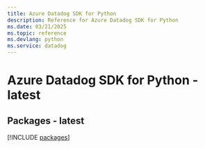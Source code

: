 ```yaml
---
title: Azure Datadog SDK for Python
description: Reference for Azure Datadog SDK for Python
ms.date: 03/21/2025
ms.topic: reference
ms.devlang: python
ms.service: datadog
---
```

# Azure Datadog SDK for Python - latest
## Packages - latest
[!INCLUDE [packages](datadog-index.md)]